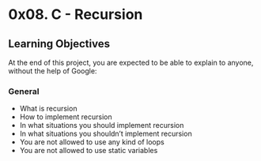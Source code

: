 # 0x08. C - Recursion

## Learning Objectives
At the end of this project, you are expected to be able to explain to anyone, without the help of Google:

### General

* What is recursion
* How to implement recursion
* In what situations you should implement recursion
* In what situations you shouldn’t implement recursion
* You are not allowed to use any kind of loops
* You are not allowed to use static variables

